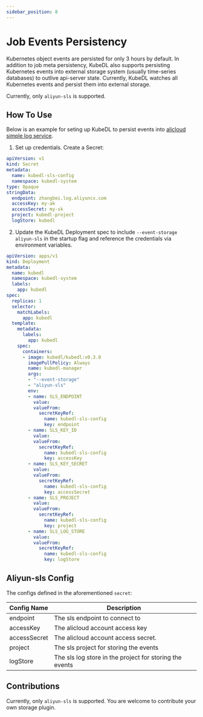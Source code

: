 ```yaml
---
sidebar_position: 8
---
```


# Job Events Persistency

Kubernetes object events are persisted for only 3 hours by default.
In addition to job meta persistency, KubeDL also supports persisting Kubernetes events into external storage system (usually time-series databases) to outlive api-server state.
Currently, KubeDL watches all Kubernetes events and persist them into external storage.

Currently, only `aliyun-sls` is supported.


## How To Use
Below is an example for seting up KubeDL to persist events into [alicloud simple log service](https://cn.aliyun.com/product/sls).

1. Set up credentials. Create a Secret:

```yaml
apiVersion: v1
kind: Secret
metadata:
  name: kubedl-sls-config
  namespace: kubedl-system
type: Opaque
stringData:
  endpoint: zhangbei.log.aliyuncs.com
  accessKey: my-ak
  accessSecret: my-sk
  project: kubedl-project
  logStore: kubedl
```

2. Update the KubeDL Deployment spec to include `--event-storage aliyun-sls` in the startup flag and reference the credentials
  via environment variables.

```yaml
apiVersion: apps/v1
kind: Deployment
metadata:
  name: kubedl
  namespace: kubedl-system
  labels:
    app: kubedl
spec:
  replicas: 1
  selector:
    matchLabels:
      app: kubedl
  template:
    metadata:
      labels:
        app: kubedl
    spec:
      containers:
      - image: kubedl/kubedl:v0.3.0
        imagePullPolicy: Always
        name: kubedl-manager
        args:
        - "--event-storage"
        - "aliyun-sls"
        env:
        - name: SLS_ENDPOINT
          value:
          valueFrom:
            secretKeyRef:
              name: kubedl-sls-config
              key: endpoint
        - name: SLS_KEY_ID
          value:
          valueFrom:
            secretKeyRef:
              name: kubedl-sls-config
              key: accessKey
        - name: SLS_KEY_SECRET
          value:
          valueFrom:
            secretKeyRef:
              name: kubedl-sls-config
              key: accessSecret
        - name: SLS_PROJECT
          value:
          valueFrom:
            secretKeyRef:
              name: kubedl-sls-config
              key: project
        - name: SLS_LOG_STORE
          value:
          valueFrom:
            secretKeyRef:
              name: kubedl-sls-config
              key: logStore
```
##  Aliyun-sls Config
The configs defined in the aforementioned `secret`:

| Config Name   |   Description    |
|------------- |-------------|
| endpoint | The sls endpoint to connect to |
| accessKey | The alicloud account access key|
| accessSecret | The alicloud account access secret. |
| project | The sls project for storing the events|
| logStore | The sls log store in the project for storing the events |

## Contributions

Currently, only `aliyun-sls` is supported. You are welcome to contribute your own storage plugin.
